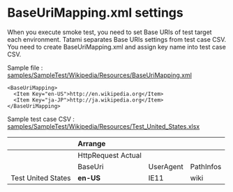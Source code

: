 # BaseUriMapping.xml settings

When you execute smoke test, you need to set Base URIs of test target each environment.
Tatami separates Base URIs settings from test case CSV. You need to create BaseUriMapping.xml and assign key name into test case CSV.    

Sample file : [samples/SampleTest/Wikipedia/Resources/BaseUriMapping.xml](../samples/SampleTest/Wikipedia/Resources/BaseUriMapping.xml)
```
<BaseUriMapping>
  <Item Key="en-US">http://en.wikipedia.org</Item>
  <Item Key="ja-JP">http://ja.wikipedia.org</Item>
</BaseUriMapping>
```

Sample test case CSV : [samples/SampleTest/Wikipedia/Resources/Test_United_States.xlsx](../samples/SampleTest/Wikipedia/Resources/Test_United_States.xlsx) 

&nbsp;|Arrange|&nbsp;|&nbsp;|
:-----|:-----|:-----|:-----|
&nbsp;|HttpRequest Actual|&nbsp;|&nbsp;|
&nbsp;|BaseUri|UserAgent|PathInfos|
Test United States|__en-US__|IE11|wiki|
